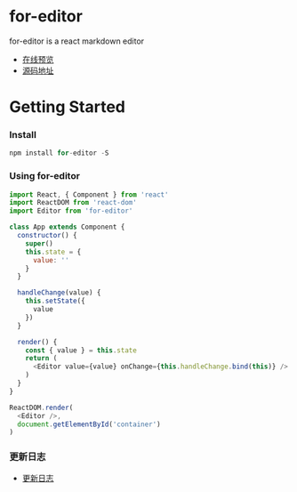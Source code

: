 # for-editor

for-editor is a react markdown editor

- [在线预览](https://md.kkfor.com)
- [源码地址](https://github.com/kkfor/for-editor)

# Getting Started

### Install

```js
npm install for-editor -S
```

### Using for-editor

```js
import React, { Component } from 'react'
import ReactDOM from 'react-dom'
import Editor from 'for-editor'

class App extends Component {
  constructor() {
    super()
    this.state = {
      value: ''
    }
  }

  handleChange(value) {
    this.setState({
      value
    })
  }

  render() {
    const { value } = this.state
    return (
      <Editor value={value} onChange={this.handleChange.bind(this)} />
    )
  }
}

ReactDOM.render(
  <Editor />,
  document.getElementById('container')
)

```

### 更新日志

- [更新日志](./doc/UPDATELOG.md)
